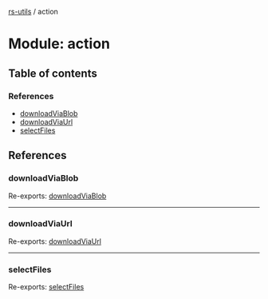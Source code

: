 [rs-utils](../README.md) / action

# Module: action

## Table of contents

### References

- [downloadViaBlob](action.md#downloadviablob)
- [downloadViaUrl](action.md#downloadviaurl)
- [selectFiles](action.md#selectfiles)

## References

### downloadViaBlob

Re-exports: [downloadViaBlob](index.md#downloadviablob)

___

### downloadViaUrl

Re-exports: [downloadViaUrl](index.md#downloadviaurl)

___

### selectFiles

Re-exports: [selectFiles](index.md#selectfiles)
